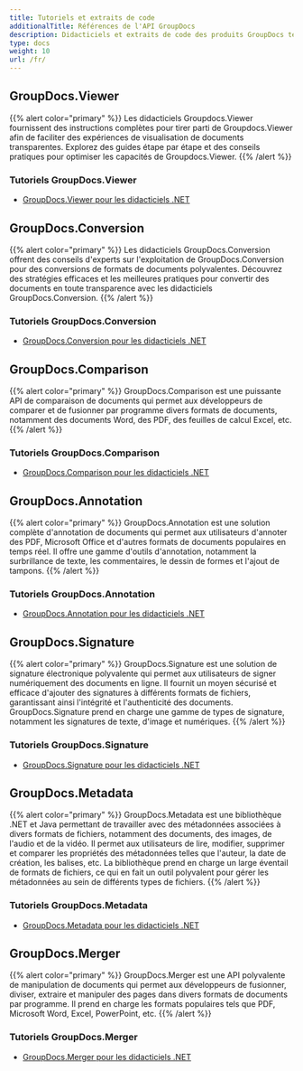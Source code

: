 ```yaml
---
title: Tutoriels et extraits de code
additionalTitle: Références de l'API GroupDocs
description: Didacticiels et extraits de code des produits GroupDocs tels que GroupDocs.Viewer, GroupDocs.Annotation, GroupDocs.Conversion et d'autres produits.
type: docs
weight: 10
url: /fr/
---
```


## GroupDocs.Viewer
{{% alert color="primary" %}}
Les didacticiels Groupdocs.Viewer fournissent des instructions complètes pour tirer parti de Groupdocs.Viewer afin de faciliter des expériences de visualisation de documents transparentes. Explorez des guides étape par étape et des conseils pratiques pour optimiser les capacités de Groupdocs.Viewer.
{{% /alert %}}

### Tutoriels GroupDocs.Viewer
- [GroupDocs.Viewer pour les didacticiels .NET](../viewer/fr/net/)


## GroupDocs.Conversion
{{% alert color="primary" %}}
Les didacticiels GroupDocs.Conversion offrent des conseils d'experts sur l'exploitation de GroupDocs.Conversion pour des conversions de formats de documents polyvalentes. Découvrez des stratégies efficaces et les meilleures pratiques pour convertir des documents en toute transparence avec les didacticiels GroupDocs.Conversion.
{{% /alert %}}

### Tutoriels GroupDocs.Conversion
- [GroupDocs.Conversion pour les didacticiels .NET](../conversion/fr/net/)


## GroupDocs.Comparison
{{% alert color="primary" %}}
GroupDocs.Comparison est une puissante API de comparaison de documents qui permet aux développeurs de comparer et de fusionner par programme divers formats de documents, notamment des documents Word, des PDF, des feuilles de calcul Excel, etc.
{{% /alert %}}

### Tutoriels GroupDocs.Comparison
- [GroupDocs.Comparison pour les didacticiels .NET](../comparison/fr/net/)


## GroupDocs.Annotation
{{% alert color="primary" %}}
GroupDocs.Annotation est une solution complète d'annotation de documents qui permet aux utilisateurs d'annoter des PDF, Microsoft Office et d'autres formats de documents populaires en temps réel. Il offre une gamme d'outils d'annotation, notamment la surbrillance de texte, les commentaires, le dessin de formes et l'ajout de tampons.
{{% /alert %}}

### Tutoriels GroupDocs.Annotation
- [GroupDocs.Annotation pour les didacticiels .NET](../annotation/fr/net/)


## GroupDocs.Signature
{{% alert color="primary" %}}
GroupDocs.Signature est une solution de signature électronique polyvalente qui permet aux utilisateurs de signer numériquement des documents en ligne. Il fournit un moyen sécurisé et efficace d'ajouter des signatures à différents formats de fichiers, garantissant ainsi l'intégrité et l'authenticité des documents. GroupDocs.Signature prend en charge une gamme de types de signature, notamment les signatures de texte, d'image et numériques.
{{% /alert %}}

### Tutoriels GroupDocs.Signature
- [GroupDocs.Signature pour les didacticiels .NET](../signature/fr/net/)


## GroupDocs.Metadata
{{% alert color="primary" %}}
GroupDocs.Metadata est une bibliothèque .NET et Java permettant de travailler avec des métadonnées associées à divers formats de fichiers, notamment des documents, des images, de l'audio et de la vidéo. Il permet aux utilisateurs de lire, modifier, supprimer et comparer les propriétés des métadonnées telles que l'auteur, la date de création, les balises, etc. La bibliothèque prend en charge un large éventail de formats de fichiers, ce qui en fait un outil polyvalent pour gérer les métadonnées au sein de différents types de fichiers.
{{% /alert %}}

### Tutoriels GroupDocs.Metadata
- [GroupDocs.Metadata pour les didacticiels .NET](../metadata/fr/net/)


## GroupDocs.Merger
{{% alert color="primary" %}}
GroupDocs.Merger est une API polyvalente de manipulation de documents qui permet aux développeurs de fusionner, diviser, extraire et manipuler des pages dans divers formats de documents par programme. Il prend en charge les formats populaires tels que PDF, Microsoft Word, Excel, PowerPoint, etc.
{{% /alert %}}

### Tutoriels GroupDocs.Merger
- [GroupDocs.Merger pour les didacticiels .NET](../merger/fr/net/)